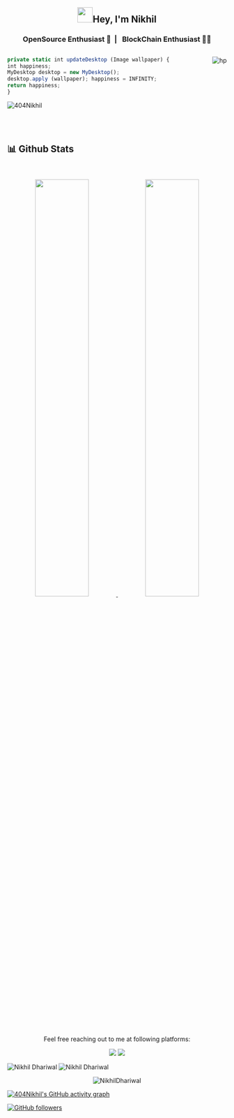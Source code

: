 ## <p align="center"><img src="https://github.com/TheDudeThatCode/TheDudeThatCode/blob/master/Assets/Hi.gif" width="35">Hey, I'm Nikhil</p>

### <p align="center">  &nbsp; OpenSource Enthusiast 💚&nbsp; | &nbsp; BlockChain Enthusiast 👨‍💻 &nbsp;  </p>

##

<p><img align="right" src="https://external-content.duckduckgo.com/iu/?u=https%3A%2F%2F66.media.tumblr.com%2F7decf2e01e1f924b3cab2cfa21bb3a9b%2Ftumblr_o3o86d0VUt1vn2nvko1_500.gif&f=1&nofb=1" alt="hp" /></p>

```js
private static int updateDesktop (Image wallpaper) {
int happiness;
MyDesktop desktop = new MyDesktop();
desktop.apply (wallpaper); happiness = INFINITY;
return happiness;
}
```
<p align="left"> <img src="https://komarev.com/ghpvc/?username=404Nikhil&label=Profile%20views&color=129e00&style=plastic" alt="404Nikhil" /> </p>



<br/>



<br>
 <h2> 📊 Github Stats </h2>
      <br/>
        <p align="center">
          <a href="https://github.com/404Nikhil/">
          </a>
        </p>
        <p align="center">
          <a href="https://github.com/404Nikhil/">
          <img width="49.5%" src="https://github-readme-stats.vercel.app/api?username=404Nikhil&show_icons=true&theme=radical&hide_border=true" />
          <img width="49.5%" src="https://github-readme-streak-stats.herokuapp.com/?user=404Nikhil&theme=radical&hide_border=true" />
          </a>
       </p>

##
<p align="center">Feel free reaching out to me at following platforms:</p>

<p align="center"> 
  <a href="https://twitter.com/404Nikhil"><img src="https://img.shields.io/badge/Twitter-1DA1F2?style=for-the-badge&logo=twitter&logoColor=white"></a>
  <a href="nicksd111@gmail.com"><img src="https://img.shields.io/badge/mail-EA4335?style=for-the-badge&logo=gmail&logoColor=white"></a>
</p>


<td><img src="https://github-readme-stats.vercel.app/api?username=404Nikhil&include_all_commits=true&count_private=true&show_icons=true&line_height=20&title_color=7A7ADB&icon_color=2234AE&text_color=D3D3D3&bg_color=0,000000,130F40" alt="Nikhil Dhariwal" />
    <td><img src="https://github-readme-stats.vercel.app/api/top-langs?username=404Nikhil&show_icons=true&locale=en&layout=compact&title_color=7A7ADB&icon_color=2234AE&text_color=D3D3D3&bg_color=0,000000,130F40" alt="Nikhil Dhariwal" /></td>
  </tr>
</table>

<div align="center">
<p><img align="center" src="https://github-readme-streak-stats.herokuapp.com/?user=404Nikhil&theme=dark" alt="NikhilDhariwal" /></p>
  </div>

 [![404Nikhil's GitHub activity graph](https://activity-graph.herokuapp.com/graph?username=404Nikhil&theme=xcode)](https://git.io/404Nikhil)
   
   

[![GitHub followers](https://img.shields.io/github/followers/404Nikhil.svg?style=social&label=Follow)](https://github.com/404Nikhil?tab=followers)
